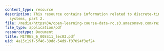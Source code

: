 ```yaml
---
content_type: resource
description: This resource contains information related to discrete-time signals and
  systems, part 2.
file: /media/https%3A/open-learning-course-data-rc.s3.amazonaws.com/res-6-008-digital-signal-processing-spring-2011/4a15c19f5f4639dd54d9f07094f3ef24_MITRES_6_008S11_lec03.pdf
file_type: application/pdf
resourcetype: Document
title: MITRES_6_008S11_lec03.pdf
uid: 4a15c19f-5f46-39dd-54d9-f07094f3ef24
---
```

